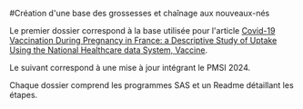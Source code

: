 #Création d'une base des grossesses et chaînage aux nouveaux-nés

Le premier dossier correspond à la base utilisée pour l'article [Covid-19 Vaccination During Pregnancy in France: a Descriptive Study of Uptake Using the National Healthcare data System,
Vaccine](https://www.sciencedirect.com/science/article/pii/S0264410X25005201?via%3Dihub).

Le suivant correspond à une mise à jour intégrant le PMSI 2024.

Chaque dossier comprend les programmes SAS et un Readme détaillant les étapes.
